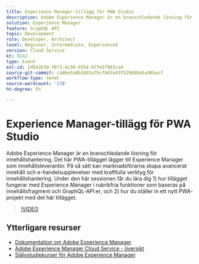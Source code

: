 ```yaml
---
title: Experience Manager-tillägg för PWA Studio
description: Adobe Experience Manager är en branschledande lösning för innehållshantering. Det här PWA-tillägget lägger till Experience Manager som innehållsleverantör. På så sätt kan marknadsförarna skapa avancerat innehåll och e-handelsupplevelser med kraftfulla verktyg för innehållshantering. Under den här sessionen får du lära dig 1) hur tillägget fungerar med Experience Manager i rubrikfria funktioner som baseras på innehållsfragment och GraphQL-API:er, och 2) hur du ställer in ett nytt PWA-projekt med det här tillägget.
solution: Experience Manager
feature: GraphQL API
topic: Development
role: Developer, Architect
level: Beginner, Intermediate, Experienced
version: Cloud Service
kt: 9142
type: Event
exl-id: 2d942b30-f073-4c30-9154-67fe57963ca4
source-git-commit: ca06e5a8b1602a7bcfb83a43f529680a5a96bacf
workflow-type: tm+mt
source-wordcount: '178'
ht-degree: 5%

---
```


# Experience Manager-tillägg för PWA Studio

Adobe Experience Manager är en branschledande lösning för innehållshantering. Det här PWA-tillägget lägger till Experience Manager som innehållsleverantör. På så sätt kan marknadsförarna skapa avancerat innehåll och e-handelsupplevelser med kraftfulla verktyg för innehållshantering. Under den här sessionen får du lära dig 1) hur tillägget fungerar med Experience Manager i rubrikfria funktioner som baseras på innehållsfragment och GraphQL-API:er, och 2) hur du ställer in ett nytt PWA-projekt med det här tillägget.

>[!VIDEO](https://video.tv.adobe.com/v/337581/?quality=12&learn=on&hidetitle=true)

## Ytterligare resurser

- [Dokumentation om Adobe Experience Manager ](https://experienceleague.adobe.com/docs/experience-manager-cloud-service.html)
- [Adobe Experience Manager Cloud Service - översikt](https://experienceleague.adobe.com/docs/experience-manager-cloud-service/overview/home.html)
- [Självstudiekurser för Adobe Experience Manager](https://experienceleague.adobe.com/docs/experience-manager-tutorials.html)
